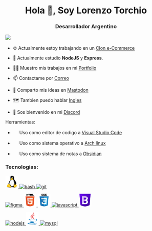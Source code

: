 <h1 align="center">Hola 👋, Soy Lorenzo Torchio</h1>
<h3 align="center">Desarrollador Argentino</h3>

![](https://komarev.com/ghpvc/?username=LorenzoTorchio)

- ⚙️ Actualmente estoy trabajando en un [Clon e-Commerce](https://github.com/LorenzoTorchio/CodoACodo/tree/main/Pagina-Funko)

- 🧠 Actualmente estudio **NodeJS** y **Express**.

- 👨‍💻 Muestro mis trabajos en mi [Portfolio](https://lorenzotorchio.github.io/Portfolio/)

- 📫 Contactame por [Correo](mailto:lorenzotorchios@gmail.com?subject=Contacto%20desde%20GitHub)

- 💭 Comparto mis ideas en [Mastodon](https://mastodon.social/@8ritorneloz)

- 🗺️ Tambien puedo hablar [Ingles](https://www.efset.org/cert/Pie4pv)

- 👋 Sos bienvenido en mi [Discord](https://discord.gg/7B8fVgvdbu)

Herramientas:

- <img src="https://i.imgur.com/fBm8lOJ.png" width="16" height="16"> Uso como editor de codigo a [Visual Studio Code](https://code.visualstudio.com/)

- <img src="https://i.imgur.com/3P8CLBf.png" width="16" height="16"> Uso como sistema operativo a [Arch linux](https://archlinux.org/)

- <img src="https://i.imgur.com/D7nx9n5.png" width="16" height="16"> Uso como sistema de notas a [Obsidian](https://obsidian.md/)

<h3 align="left">Tecnologias:</h3>
<p align="left"> 
   
   <a href="https://www.linux.org/" target="_blank" rel="noreferrer"> <img src="https://raw.githubusercontent.com/devicons/devicon/master/icons/linux/linux-original.svg" alt="linux" width="40" height="40"/> </a>
  <a href="https://www.gnu.org/software/bash/" target="_blank" rel="noreferrer"> <img src="https://www.vectorlogo.zone/logos/gnu_bash/gnu_bash-icon.svg" alt="bash" width="40" height="40"/> </a> 
  <a href="https://git-scm.com/" target="_blank" rel="noreferrer"> <img src="https://www.vectorlogo.zone/logos/git-scm/git-scm-icon.svg" alt="git" width="40" height="40"/> </a> 
   
   <a href="https://www.figma.com/" target="_blank" rel="noreferrer"> <img src="https://www.vectorlogo.zone/logos/figma/figma-icon.svg" alt="figma" width="40" height="40"/> </a> 
  <a href="https://www.w3.org/html/" target="_blank" rel="noreferrer"> <img src="https://raw.githubusercontent.com/devicons/devicon/master/icons/html5/html5-original-wordmark.svg" alt="html5" width="40" height="40"/> </a> 
   <a href="https://www.w3schools.com/css/" target="_blank" rel="noreferrer"> <img src="https://raw.githubusercontent.com/devicons/devicon/master/icons/css3/css3-original-wordmark.svg" alt="css3" width="40" height="40"/> </a>
   <a href="https://developer.mozilla.org/en-US/docs/Web/JavaScript" target="_blank" rel="noreferrer"> <img src="https://i.imgur.com/ujcUbce.png" alt="javascript" width="40" height="40"/> </a> 
    <a href="https://getbootstrap.com" target="_blank" rel="noreferrer"> <img src="https://raw.githubusercontent.com/themedotid/bootstrap-icon/HEAD/docs/bootstrap-icon-css.png" alt="bootstrap" width="40" height="40"/> </a>
   
   <a href="https://nodejs.org" target="_blank" rel="noreferrer"> <img src="https://i.imgur.com/RSoMhFK.png" alt="nodejs" width="40" height="40"/> </a>
   <a href="https://www.java.com" target="_blank" rel="noreferrer"> <img src="https://raw.githubusercontent.com/devicons/devicon/master/icons/java/java-original.svg" alt="java" width="40" height="40"/> </a> 
  <a href="https://www.mysql.com/" target="_blank" rel="noreferrer"> <img src="https://icon-library.com/images/mysql-icon/mysql-icon-18.jpg" alt="mysql" width="40" height="40"/> </a>  
   </p>
</p><br><br>
